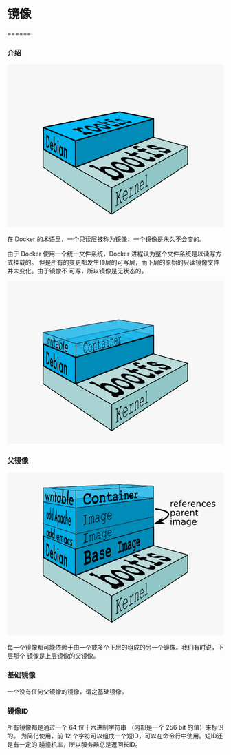 # 镜像
======

### 介绍

![基础镜像](images/docker-filesystems-debian.png)

在 Docker 的术语里，一个只读层被称为镜像，一个镜像是永久不会变的。

由于 Docker 使用一个统一文件系统，Docker 进程认为整个文件系统是以读写方式挂载的。
但是所有的变更都发生顶层的可写层，而下层的原始的只读镜像文件并未变化。由于镜像不
可写，所以镜像是无状态的。

![镜像可写层](images/docker-filesystems-debianrw.png)


### 父镜像

![镜像层次](images/docker-filesystems-multilayer.png)

每一个镜像都可能依赖于由一个或多个下层的组成的另一个镜像。我们有时说，下层那个
镜像是上层镜像的父镜像。


### 基础镜像

一个没有任何父镜像的镜像，谓之基础镜像。


### 镜像ID

所有镜像都是通过一个 64 位十六进制字符串 （内部是一个 256 bit 的值）来标识的。
为简化使用，前 12 个字符可以组成一个短ID，可以在命令行中使用。短ID还是有一定的
碰撞机率，所以服务器总是返回长ID。
